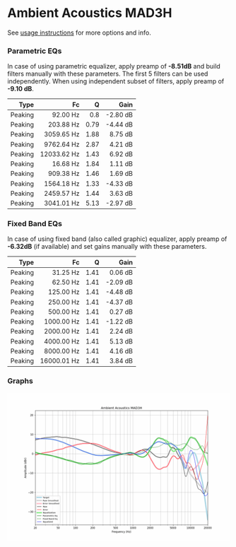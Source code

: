 # Ambient Acoustics MAD3H
See [usage instructions](https://github.com/jaakkopasanen/AutoEq#usage) for more options and info.

### Parametric EQs
In case of using parametric equalizer, apply preamp of **-8.51dB** and build filters manually
with these parameters. The first 5 filters can be used independently.
When using independent subset of filters, apply preamp of **-9.10 dB**.

| Type    | Fc          |    Q | Gain     |
|--------:|------------:|-----:|---------:|
| Peaking | 92.00 Hz    | 0.8  | -2.80 dB |
| Peaking | 203.88 Hz   | 0.79 | -4.44 dB |
| Peaking | 3059.65 Hz  | 1.88 | 8.75 dB  |
| Peaking | 9762.64 Hz  | 2.87 | 4.21 dB  |
| Peaking | 12033.62 Hz | 1.43 | 6.92 dB  |
| Peaking | 16.68 Hz    | 1.84 | 1.11 dB  |
| Peaking | 909.38 Hz   | 1.46 | 1.69 dB  |
| Peaking | 1564.18 Hz  | 1.33 | -4.33 dB |
| Peaking | 2459.57 Hz  | 1.44 | 3.63 dB  |
| Peaking | 3041.01 Hz  | 5.13 | -2.97 dB |

### Fixed Band EQs
In case of using fixed band (also called graphic) equalizer, apply preamp of **-6.32dB**
(if available) and set gains manually with these parameters.

| Type    | Fc          |    Q | Gain     |
|--------:|------------:|-----:|---------:|
| Peaking | 31.25 Hz    | 1.41 | 0.06 dB  |
| Peaking | 62.50 Hz    | 1.41 | -2.09 dB |
| Peaking | 125.00 Hz   | 1.41 | -4.48 dB |
| Peaking | 250.00 Hz   | 1.41 | -4.37 dB |
| Peaking | 500.00 Hz   | 1.41 | 0.27 dB  |
| Peaking | 1000.00 Hz  | 1.41 | -1.22 dB |
| Peaking | 2000.00 Hz  | 1.41 | 2.24 dB  |
| Peaking | 4000.00 Hz  | 1.41 | 5.13 dB  |
| Peaking | 8000.00 Hz  | 1.41 | 4.16 dB  |
| Peaking | 16000.01 Hz | 1.41 | 3.84 dB  |

### Graphs
![](./Ambient%20Acoustics%20MAD3H.png)